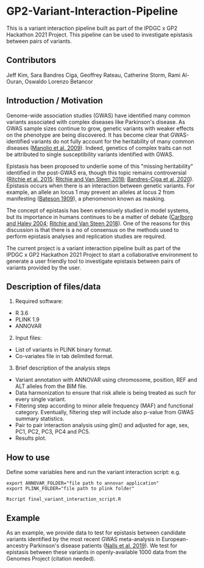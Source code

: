 # GP2-Variant-Interaction-Pipeline

This is a variant interaction pipeline built as part of the IPDGC x GP2 Hackathon 2021 Project. This pipeline can be used to investigate epistasis between pairs of variants.


## Contributors
Jeff Kim, Sara Bandres Ciga, Geoffrey Rateau, Catherine Storm, Rami Al-Ouran, Oswaldo Lorenzo Betancor


## Introduction / Motivation
Genome-wide association studies (GWAS) have identified many common variants associated with complex diseases like Parkinson's disease. As GWAS sample sizes continue to grow, genetic variants with weaker effects on the phenotype are being discovered. It has become clear that GWAS-identified variants do not fully account for the heritability of many common diseases ([Manolio et al. 2009](https://www.nature.com/articles/nature08494)). Indeed, genetics of complex traits can not be attributed to single susceptibility variants identified with GWAS.

Epistasis has been proposed to underlie some of this "missing heritability" identified in the post-GWAS era, though this topic remains controversial ([Ritchie et al. 2015](https://pubmed.ncbi.nlm.nih.gov/25403525/); [Ritchie and Van Steen 2018](https://pubmed.ncbi.nlm.nih.gov/29862246/); [Bandres-Ciga et al. 2020](https://pubmed.ncbi.nlm.nih.gov/31991247/)). Epistasis occurs when there is an interaction between genetic variants. For example, an allele an locus 1 may prevent an alleles at locus 2 from manifesting ([Bateson 1909](https://scholar.google.com/scholar?q=Bateson,+W.+(1909)+Mendel%27s+Principles+of+Heredity.+Cambridge+University+Press,+Cambridge.)), a phenomenon known as masking.

The concept of epistasis has been extensively studied in model systems, but its importance in humans continues to be a matter of debate ([Carlborg and Haley 2004](https://pubmed.ncbi.nlm.nih.gov/15266344/); [Ritchie and Van Steen 2018](https://pubmed.ncbi.nlm.nih.gov/29862246/)). One of the reasons for this discussion is that there is a no of consensus on the methods used to perform epistasis analyses and replication studies are required. 

The current project is a variant interaction pipeline built as part of the IPDGC x GP2 Hackathon 2021 Project to start a collaborative environment to generate a user friendly tool to investigate epistasis between pairs of variants provided by the user.

## Description of files/data
1. Required software: 
- R 3.6
- PLINK 1.9
- ANNOVAR

2. Input files:
- List of variants in PLINK binary format.
- Co-variates file in tab delimited format.

3. Brief description of the analysis steps 
- Variant annotation with ANNOVAR using chromosome, position, REF and ALT alleles from the BIM file. 
- Data harmonization to ensure that risk allele is being treated as such for every single variant.
- Filtering step according to minor allele frequency (MAF) and functional category. Eventually, filtering step will include also p-value from GWAS summary statistics.
- Pair to pair interaction analysis using glm() and adjusted for age, sex, PC1, PC2, PC3, PC4 and PC5.
- Results plot.



## How to use
Define some variables here and run the variant interaction script:
e.g.

```
export ANNOVAR_FOLDER="file path to annovar application"
export PLINK_FOLDER="file path to plink folder"

Rscript final_variant_interaction_script.R
```

## Example
As an example, we provide data to test for epistasis between candidate variants identified by the most recent GWAS meta-analysis in European-ancestry Parkinson's disease patients ([Nalls et al. 2019](https://pubmed.ncbi.nlm.nih.gov/31701892/)). We test for epistasis between these variants in openly-available 1000 data from the Genomes Project (citation needed).

